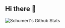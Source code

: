 ## Hi there 👋


<img align="left" alt="Schumert's Github Stats" src="https://github-readme-stats-o3lb.vercel.app/
api?username=Schumert&show_icons=true&hide_border=true"/>

<!--
Here are some ideas to get you started:

- 🔭 I’m currently working on ...
- 🌱 I’m currently learning ...
- 👯 I’m looking to collaborate on ...
- 🤔 I’m looking for help with ...
- 💬 Ask me about ...
- 📫 How to reach me: ...
- 😄 Pronouns: ...
- ⚡ Fun fact: ...
-->

